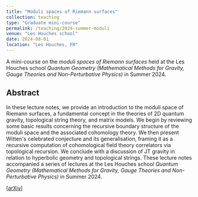```yaml
---
title: "Moduli spaces of Riemann surfaces"
collection: teaching
type: "Graduate mini-course"
permalink: /teaching/2024-summer-moduli
venue: "Les Houches school"
date: 2024-08-01
location: "Les Houches, FR"
---
```


A mini-course on the *moduli spaces of Riemann surfaces* held at the Les Houches school *Quantum Geometry (Mathematical Methods for Gravity, Gauge Theories and Non-Perturbative Physics)* in Summer 2024.

Abstract
------
In these lecture notes, we provide an introduction to the moduli space of Riemann surfaces, a fundamental concept in the theories of 2D quantum gravity, topological string theory, and matrix models. We begin by reviewing some basic results concerning the recursive boundary structure of the moduli space and the associated cohomology theory. We then present Witten's celebrated conjecture and its generalisation, framing it as a recursive computation of cohomological field theory correlators via topological recursion. We conclude with a discussion of JT gravity in relation to hyperbolic geometry and topological strings. These lecture notes accompanied a series of lectures at the Les Houches school *Quantum Geometry (Mathematical Methods for Gravity, Gauge Theories and Non-Perturbative Physics)* in Summer 2024.

\[[arXiv](https://arxiv.org/abs/2410.13273)\]